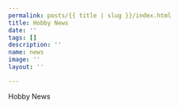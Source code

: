 ```yaml
---
permalink: posts/{{ title | slug }}/index.html
title: Hobby News
date: ''
tags: []
description: ''
name: news
image: ''
layout: ''

---
```

Hobby News